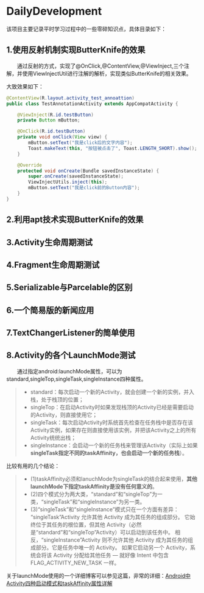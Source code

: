 # DailyDevelopment

该项目主要记录平时学习过程中的一些零碎知识点，具体目录如下：

## 1.使用反射机制实现ButterKnife的效果

&emsp;&emsp;通过反射的方式，实现了@OnClick,@ContentView,@ViewInject,三个注解，并使用ViewInjectUtil进行注解的解析，实现类似ButterKnife的相关效果。

大致效果如下：

``` java
@ContentView(R.layout.activity_test_annoattion)
public class TestAnnotationActivity extends AppCompatActivity {

    @ViewInject(R.id.testButton)
    private Button mButton;

    @OnClick(R.id.testButton)
    private void onClick(View view) {
        mButton.setText("我是click后的文字内容");
        Toast.makeText(this, "按钮被点击了", Toast.LENGTH_SHORT).show();
    }

    @Override
    protected void onCreate(Bundle savedInstanceState) {
        super.onCreate(savedInstanceState);
        ViewInjectUtils.inject(this);
        mButton.setText("我是click前的Button内容");
    }
}
```



## 2.利用apt技术实现ButterKnife的效果

## 3.Activity生命周期测试

## 4.Fragment生命周期测试

## 5.Serializable与Parcelable的区别

## 6.一个简易版的新闻应用

## 7.TextChangerListener的简单使用

## 8.Activity的各个LaunchMode测试

&emsp;&emsp;通过指定android:launchMode属性，可以为standard,singleTop,singleTask,singleInstance四种属性。

> * standard：每次启动一个新的Activity，就会创建一个新的实例，并入栈，处于栈顶的位置；
> * singleTop：在启动Activity时如果发现栈顶的Activity已经是需要启动的Activity，则直接使用它；
> * singleTask：每次启动Activity时系统首先检查在任务栈中是否存在该Activity实例，如果存在则直接使用该实例，并把该Activity之上的所有Activity统统出栈；
> * singleInstance：会启动一个新的任务栈来管理该Activity（实际上如果**singleTask指定不同的taskAffinity，也会启动一个新的任务栈**）。

比较有用的几个结论：

> * (1)taskAffinity必须和lanuchMode为singleTask的结合起来使用，**其他launchMode下指定taskAffinity是没有任何意义的**。
> * (2)四个模式分为两大类，“standard”和“singleTop”为一类，“singleTask”和“singleInstance”为另一类。
> * (3)“singleTask”和“singleInstance”模式只在一个方面有差异： “singleTask”Activity 允许其他 Activity 成为其任务的组成部分。 它始终位于其任务的根位置，但其他 Activity（必然是“standard”和“singleTop”Activity）可以启动到该任务中。 相反，“singleInstance”Activity 则不允许其他 Activity 成为其任务的组成部分。它是任务中唯一的 Activity。 如果它启动另一个 Activity，系统会将该 Activity 分配给其他任务 — 就好像 Intent 中包含 FLAG_ACTIVITY_NEW_TASK 一样。

关于launchMode使用的一个详细博客可以参见这篇，非常的详细：[Android中Activity四种启动模式和taskAffinity属性详解](http://blog.csdn.net/zhangjg_blog/article/details/10923643)